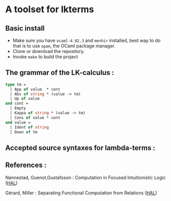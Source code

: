 # A toolset for lkterms

## Basic install
- Make sure you have `ocaml-4.02.3` and `menhir` installed, best way to do that is to use `opam`, the OCaml package manager.
- Clone or download the repository.
- Invoke `make` to build the project

## The grammar of the LK-calculus :

```ocaml
type tm =
  | App of value  * cont
  | Abs of string * (value -> tm)
  | Up of value
and cont =
  | Empty
  | Kappa of string * (value -> tm)
  | Cons of value * cont
and value =
  | Ident of string
  | Down of tm
```

## Accepted source syntaxes for lambda-terms :


## References :
Nannestad, Guenot,Gustafsson : Computation in Focused Intuitionistic Logic ([HAL](https://hal.archives-ouvertes.fr/hal-01249216/))

Gérard, Miller : Separating Functional Computation from Relations ([HAL](https://hal.inria.fr/hal-01615683)) 
